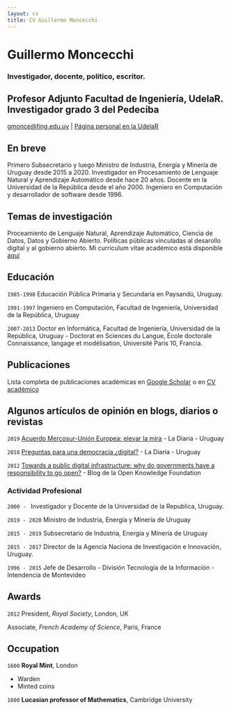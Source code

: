 ```yaml
---
layout: cv
title: CV Guillermo Moncecchi
---
```

# Guillermo Moncecchi
### Investigador, docente, político, escritor.
## __Profesor Adjunto Facultad de Ingeniería, UdelaR. Investigador grado 3 del Pedeciba__

<div id="webaddress">
<a href="gmonce@fing.edu.uy">gmonce@fing.edu.uy</a>
| <a href="http://www.fing.edu.uy/~gmonce">Página personal en la UdelaR</a>
</div>



## En breve
Primero Subsecretario y luego Ministro de Industria, Energía y Minería de Uruguay desde 2015 a 2020. Investigador en Procesamiento de Lenguaje Natural y Aprendizaje Automático desde hace 20 años. Docente en la Universidad de la República desde el año 2000. Ingeniero en Computación y desarrollador de software desde 1996. 

## Temas de investigación
Proceamiento de Lenguaje Natural, Aprendizaje Automático, Ciencia de Datos, Datos y Gobierno Abierto. Políticas públicas vinculadas al desarollo digital y al gobierno abierto. Mi curriculum vitae académico está disponible [aquí](https://exportcvuy.anii.org.uy/cv/?e254cf8bad559f83b8e9128ebe34a4d948ded99a54162baea38124a13171fb8b28224b9429f7847352b97ba0752f4a594942c58749c541e51ed4d0ac1bb754ea) 

## Educación
`1985-1990`
Educación Pública Primaria y Secundaria en Paysandú, Uruguay.

`1991-1997`
Ingeniero en Computación, Facultad de Ingeniería, Universidad de la República, Uruguay

`2007-2013`
Doctor en Informática, Facultad de Ingeniería, Universidad de la República, Uruguay - Doctorat en Sciences du Langue, École doctorale Connaissance, langage et modélisation, Université Paris 10, Francia.  

## Publicaciones 
Lista completa de publicaciones académicas en [Google Scholar](https://scholar.google.com/citations?user=J2I7jQMAAAAJ&hl=es) o en [CV académico](https://exportcvuy.anii.org.uy/cv/?e254cf8bad559f83b8e9128ebe34a4d948ded99a54162baea38124a13171fb8b28224b9429f7847352b97ba0752f4a594942c58749c541e51ed4d0ac1bb754ea)

## Algunos artículos de opinión en blogs, diarios o revistas
`2019` [Acuerdo Mercosur-Unión Europea: elevar la mira](https://ladiaria.com.uy/articulo/2019/7/acuerdo-mercosur-union-europea-elevar-la-mira/) - La Diaria - Uruguay

`2018` [Preguntas para una democracia ¿digital?](https://ladiaria.com.uy/articulo/2018/7/preguntas-para-una-democracia-digital/) - La Diaria - Uruguay

`2012` [Towards a public digital infrastructure: why do governments have a responsibility to go open?](https://blog.okfn.org/2012/11/01/towards-a-public-digital-infrastructure-why-do-governments-have-a-responsibility-to-go-open/) - Blog de la Open Knowledge Foundation


### Actividad Profesional

`2000 - ` Investigador y Docente de la Universidad de la Republica, Uruguay. 

`2019 - 2020` Ministro de Industria, Energía y Minería de Uruguay

`2015 - 2019` Subsecretario de Industria, Energía y Minería de Uruguay

`2015 - 2017` Director de la Agencia Naciona de Investigación e Innovación, Uruguay.
 
`1996 - 2015` Jefe de Desarrollo - División Tecnología de la Información - Intendencia de Montevideo

## Awards

`2012`
President, *Royal Society*, London, UK

Associate, *French Academy of Science*, Paris, France


## Occupation

`1600`
__Royal Mint__, London

- Warden
- Minted coins

`1600`
__Lucasian professor of Mathematics__, Cambridge University



<!-- ### Footer

Last updated: May 2013 -->


